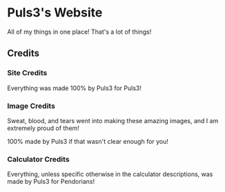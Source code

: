 # Puls3's Website
All of my things in one place! That's a lot of things!

## Credits
### Site Credits
Everything was made 100% by Puls3 for Puls3!
### Image Credits
Sweat, blood, and tears went into making these amazing images, and I am extremely proud of them!

100% made by Puls3 if that wasn't clear enough for you!
### Calculator Credits
Everything, unless specific otherwise in the calculator descriptions, was made by Puls3 for Pendorians!
